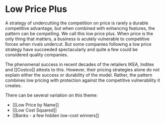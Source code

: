 # Low Price Plus

A strategy of undercutting the competition on price is rarely a durable competitive advantage, but when combined with enhancing features, the pattern can be compelling. We call this low price plus. When price is the only thing that matters, a business is acutely vulnerable to competitive forces when rivals undercut. But some companies following a low price strategy have succeeded spectacularly and quite a few could be considered quality companies. 

The phenomenal success in recent decades of the retailers IKEA, Inditex and [[Costco]] attests to this. However, their pricing strategies alone do not explain either the success or durability of the model. Rather, the pattern combines low pricing with protection against the competitive vulnerability it creates.

There can be several variation on this theme:

- [[Low Price by Name]]
- [[Low Cost Squared]]
- [[Banks - a few hidden low-cost winners]]

